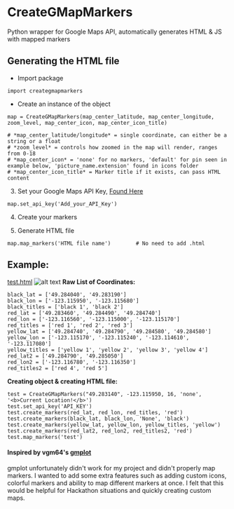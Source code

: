 # CreateGMapMarkers
Python wrapper for Google Maps API, automatically generates HTML & JS with mapped markers

## Generating the HTML file
* Import package
```
import creategmapmarkers
```

* Create an instance of the object 
```
map = CreateGMapMarkers(map_center_latitude, map_center_longitude, zoom_level, map_center_icon, map_center_icon_title)

# *map_center_latitude/longitude* = single coordinate, can either be a string or a float
# *zoom_level* = controls how zoomed in the map will render, ranges from 0-18
# *map_center_icon* = 'none' for no markers, 'default' for pin seen in example below, 'picture_name.extension' found in icons folder 
# *map_center_icon_title* = Marker title if it exists, can pass HTML content
```
3. Set your Google Maps API Key, [Found Here](https://developers.google.com/maps/documentation/javascript/get-api-key)
```
map.set_api_key('Add_your_API_Key')
```
4. Create your markers

5. Generate HTML file
```
map.map_markers('HTML file name')        # No need to add .html
```


## Example: 
[test.html](http://creategmapmarkers-test.bitballoon.com/)
![alt text](http://i.imgur.com/eD7Qc28.png)
**Raw List of Coordinates:**
```
black_lat = ['49.284040', '49.283190']
black_lon = ['-123.115950', '-123.115680']
black_titles = ['black 1', 'black 2']
red_lat = ['49.283460', '49.284490', '49.284740']
red_lon = ['-123.116560', '-123.115000', '-123.115170']
red_titles = ['red 1', 'red 2', 'red 3']
yellow_lat = ['49.284740', '49.284790', '49.284580', '49.284580']
yellow_lon = ['-123.115170', '-123.115240', '-123.114610', '-123.117080']
yellow_titles = ['yellow 1', 'yellow 2', 'yellow 3', 'yellow 4']
red_lat2 = ['49.284790', '49.285050']
red_lon2 = ['-123.116780', '-123.116350']
red_titles2 = ['red 4', 'red 5']
```
**Creating object & creating HTML file:**
```
test = CreateGMapMarkers("49.283140", -123.115950, 16, 'none', '<b>Current Location!</b>')
test.set_api_key('API_KEY')
test.create_markers(red_lat, red_lon, red_titles, 'red')
test.create_markers(black_lat, black_lon, 'None', 'black')
test.create_markers(yellow_lat, yellow_lon, yellow_titles, 'yellow')
test.create_markers(red_lat2, red_lon2, red_titles2, 'red')
test.map_markers('test')
```

#### Inspired by vgm64's [gmplot](https://github.com/vgm64/gmplot)
gmplot unfortunately didn't work for my project and didn't properly map markers. I wanted to add some extra features such as adding custom icons, colorful markers and ability to map different markers at once. I felt that this would be helpful for Hackathon situations and quickly creating custom maps. 
